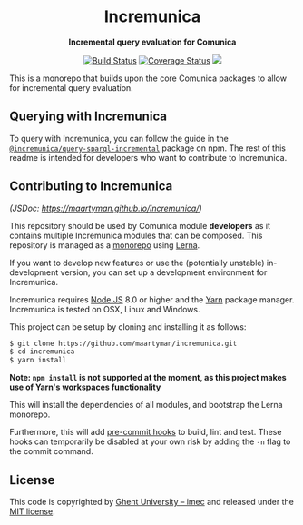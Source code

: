 <h1 align="center">
    Incremunica
</h1>

<p align="center">
  <strong>Incremental query evaluation for Comunica</strong>
</p>

<p align="center">
<a href="https://github.com/maartyman/incremunica/actions/workflows/CI.yml?query=branch%3Amaster"><img src="https://github.com/maartyman/incremunica/actions/workflows/CI.yml/badge.svg?branch=master" alt="Build Status"></a>
<a href="https://coveralls.io/github/maartyman/incremunica?branch=master"><img src="https://coveralls.io/repos/github/maartyman/incremunica/badge.svg?branch=master" alt="Coverage Status"></a>
<a href="https://maartyman.github.io/incremunica/"><img src="https://img.shields.io/badge/doc-code_documentation-blueviolet"/></a>
</p>

This is a monorepo that builds upon the core Comunica packages to allow for incremental query evaluation.

## Querying with Incremunica

To query with Incremunica, you can follow the guide in the [`@incremunica/query-sparql-incremental`](https://www.npmjs.com/package/@incremunica/query-sparql-incremental?activeTab=readme) package on npm.
The rest of this readme is intended for developers who want to contribute to Incremunica.

## Contributing to Incremunica

_(JSDoc: https://maartyman.github.io/incremunica/)_

This repository should be used by Comunica module **developers** as it contains multiple Incremunica modules that can be composed.
This repository is managed as a [monorepo](https://github.com/babel/babel/blob/master/doc/design/monorepo.md)
using [Lerna](https://lernajs.io/).

If you want to develop new features
or use the (potentially unstable) in-development version,
you can set up a development environment for Incremunica.

Incremunica requires [Node.JS](http://nodejs.org/) 8.0 or higher and the [Yarn](https://yarnpkg.com/en/) package manager.
Incremunica is tested on OSX, Linux and Windows.

This project can be setup by cloning and installing it as follows:

```bash
$ git clone https://github.com/maartyman/incremunica.git
$ cd incremunica
$ yarn install
```

**Note: `npm install` is not supported at the moment, as this project makes use of Yarn's [workspaces](https://yarnpkg.com/lang/en/docs/workspaces/) functionality**

This will install the dependencies of all modules, and bootstrap the Lerna monorepo.

Furthermore, this will add [pre-commit hooks](https://www.npmjs.com/package/pre-commit)
to build, lint and test.
These hooks can temporarily be disabled at your own risk by adding the `-n` flag to the commit command.

## License
This code is copyrighted by [Ghent University – imec](http://idlab.ugent.be/)
and released under the [MIT license](http://opensource.org/licenses/MIT).
